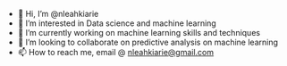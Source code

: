 - 👋 Hi, I’m @nleahkiarie
- 👀 I’m interested in Data science and machine learning
- 🌱 I’m currently working on machine learning skills and techniques
- 💞️ I’m looking to collaborate on predictive analysis on machine learning
- 📫 How to reach me, email @ nleahkiarie@gmail.com

<!---
nleahkiarie/nleahkiarie is a ✨ special ✨ repository because its `README.md` (this file) appears on your GitHub profile.
You can click the Preview link to take a look at your changes.
--->
